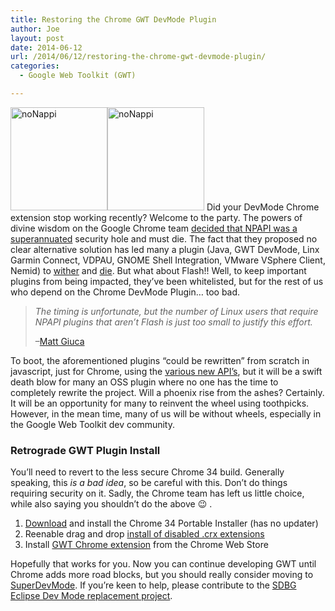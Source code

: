 ```yaml
---
title: Restoring the Chrome GWT DevMode Plugin
author: Joe
layout: post
date: 2014-06-12
url: /2014/06/12/restoring-the-chrome-gwt-devmode-plugin/
categories:
  - Google Web Toolkit (GWT)

---
```

<span class="frame-outer  alignright wp-image-162 size-full"><span><span><span><span><a href="https://lustforge.com/wp-content/uploads/2014/06/noNappi.png"><img class="alignright wp-image-162 size-full" src="https://lustforge.com/wp-content/uploads/2014/06/noNappi.png" alt="noNappi" width="155" height="165" /></a></span></span></span></span></span>[<span class="frame-outer  alignright wp-image-162 size-full"><span><span><span><span><a href="https://lustforge.com/wp-content/uploads/2014/06/noNappi.png"><img class="alignright wp-image-162 size-full" src="https://lustforge.com/wp-content/uploads/2014/06/noNappi.png" alt="noNappi" width="155" height="165" /></a></span></span></span></span></span>][1] Did your DevMode Chrome extension stop working recently? Welcome to the party. The powers of divine wisdom on the Google Chrome team [decided that NPAPI was a superannuated][2] security hole and must die. The fact that they proposed no clear alternative solution has led many a plugin (Java, GWT DevMode, Linx Garmin Connect, VDPAU, GNOME Shell Integration, VMware VSphere Client, Nemid) to [wither][3] and [die][4]. But what about Flash!! Well, to keep important plugins from being impacted, they&#8217;ve been whitelisted, but for the rest of us who depend on the Chrome DevMode Plugin&#8230; too bad.

> _The timing is unfortunate, but the number of Linux users that require NPAPI plugins that aren&#8217;t Flash is just too small to justify this effort._
> 
> &#8211;<a href="https://groups.google.com/a/chromium.org/forum/#!msg/chromium-dev/xEbgvWE7wMk/D_07G2lftacJ" target="_blank">Matt Giuca</a>

To boot, the aforementioned plugins &#8220;could be rewritten&#8221; from scratch in javascript, just for Chrome, using the [various new API&#8217;s][5], but it will be a swift death blow for many an OSS plugin where no one has the time to completely rewrite the project. Will a phoenix rise from the ashes? Certainly. It will be an opportunity for many to reinvent the wheel using toothpicks. However, in the mean time, many of us will be without wheels, especially in the Google Web Toolkit dev community.

### Retrograde GWT Plugin Install

You&#8217;ll need to revert to the less secure Chrome 34 build. Generally speaking, this _is a bad idea_, so be careful with this. Don&#8217;t do things requiring security on it. Sadly, the Chrome team has left us little choice, while also saying you shouldn&#8217;t do the above 😉 .

  1. <a href="http://sourceforge.net/projects/portableapps/files/Google%20Chrome%20Portable/Additional%20Versions/" target="_blank">Download</a> and install the Chrome 34 Portable Installer (has no updater)
  2. Reenable drag and drop <a href="http://stackoverflow.com/questions/23399644/chrome-install-extensioncrx-manually-doesnt-work-anymore" target="_blank">install of disabled .crx extensions</a>
  3. Install <a href="https://chrome.google.com/webstore/detail/gwt-developer-plugin/jpjpnpmbddbjkfaccnmhnkdgjideieim" target="_blank">GWT Chrome extension</a> from the Chrome Web Store

Hopefully that works for you. Now you can continue developing GWT until Chrome adds more road blocks, but you should really consider moving to <a href="http://www.gwtproject.org/articles/superdevmode.html" target="_blank">SuperDevMode</a>. If you&#8217;re keen to help, please contribute to the <a href="https://github.com/sdbg/sdbg" target="_blank">SDBG Eclipse Dev Mode replacement project</a>.

 [1]: https://lustforge.com/wp-content/uploads/2014/06/temp.png
 [2]: http://blog.chromium.org/2013/09/saying-goodbye-to-our-old-friend-npapi.html
 [3]: http://ubuntuforums.org/showthread.php?t=2225277
 [4]: https://forums.garmin.com/showthread.php?76009-Announcement-Concerning-Garmin-Connect "Garmin Connect Plugin"
 [5]: http://www.chromium.org/developers/npapi-deprecation